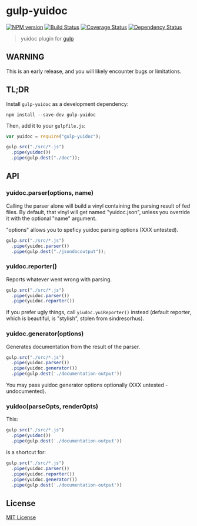 # gulp-yuidoc
[![NPM version][npm-image]][npm-url] [![Build Status][travis-image]][travis-url]  [![Coverage Status][coveralls-image]][coveralls-url] [![Dependency Status][depstat-image]][depstat-url]

> yuidoc plugin for [gulp](https://github.com/wearefractal/gulp)

## WARNING

This is an early release, and you will likely encounter bugs or limitations.

## TL;DR

Install `gulp-yuidoc` as a development dependency:

```shell
npm install --save-dev gulp-yuidoc
```

Then, add it to your `gulpfile.js`:

```javascript
var yuidoc = require("gulp-yuidoc");

gulp.src("./src/*.js")
  .pipe(yuidoc())
  .pipe(gulp.dest("./doc"));
```

## API

### yuidoc.parser(options, name)

Calling the parser alone will build a vinyl containing the parsing result of fed files.
By default, that vinyl will get named "yuidoc.json", unless you override it with the optional "name" argument.

"options" allows you to speficy yuidoc parsing options (XXX untested).

```javascript
gulp.src("./src/*.js")
  .pipe(yuidoc.parser())
  .pipe(gulp.dest("./jsondocoutput"));
```

### yuidoc.reporter()

Reports whatever went wrong with parsing.

```javascript
gulp.src("./src/*.js")
  .pipe(yuidoc.parser())
  .pipe(yuidoc.reporter())
```

If you prefer ugly things, call `yiudoc.yuiReporter()` instead (default reporter, which is beautiful, is "stylish", stolen from sindresorhus).

### yuidoc.generator(options)

Generates documentation from the result of the parser.

```javascript
gulp.src("./src/*.js")
  .pipe(yuidoc.parser())
  .pipe(yuidoc.generator())
  .pipe(gulp.dest('./documentation-output'))
```

You may pass yuidoc generator options optionally (XXX untested - undocumented).

### yuidoc(parseOpts, renderOpts)

This:

```javascript
gulp.src("./src/*.js")
  .pipe(yuidoc())
  .pipe(gulp.dest('./documentation-output'))
```

is a shortcut for:

```javascript
gulp.src("./src/*.js")
  .pipe(yuidoc.parser())
  .pipe(yuidoc.reporter())
  .pipe(yuidoc.generator())
  .pipe(gulp.dest('./documentation-output'))
```


## License

[MIT License](http://en.wikipedia.org/wiki/MIT_License)

[npm-url]: https://npmjs.org/package/gulp-yuidoc
[npm-image]: https://badge.fury.io/js/gulp-yuidoc.png

[travis-url]: http://travis-ci.org/jsBoot/gulp-yuidoc
[travis-image]: https://secure.travis-ci.org/jsBoot/gulp-yuidoc.png?branch=master

[coveralls-url]: https://coveralls.io/r/jsBoot/gulp-yuidoc
[coveralls-image]: https://coveralls.io/repos/jsBoot/gulp-yuidoc/badge.png?branch=master

[depstat-url]: https://david-dm.org/jsBoot/gulp-yuidoc
[depstat-image]: https://david-dm.org/jsBoot/gulp-yuidoc.png
